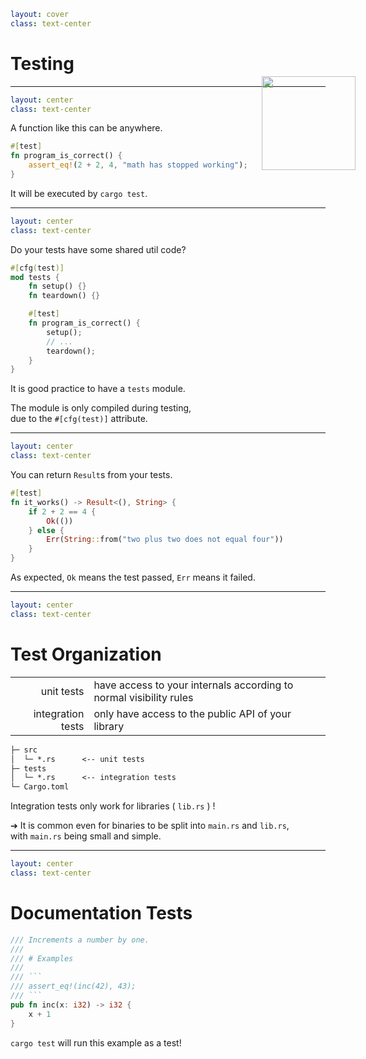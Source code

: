 ```yaml
layout: cover
class: text-center
```

# Testing

<Nr />

---

```yaml
layout: center
class: text-center
```

A function like this can be anywhere.

```rust
#[test]
fn program_is_correct() {
    assert_eq!(2 + 2, 4, "math has stopped working");
}
```

It will be executed by `cargo test`.

<Nr />

---

```yaml
layout: center
class: text-center
```

Do your tests have some shared util code?

```rust
#[cfg(test)]
mod tests {
    fn setup() {}
    fn teardown() {}

    #[test]
    fn program_is_correct() {
        setup();
        // ...
        teardown();
    }
}
```

It is good practice to have a `tests` module.

The module is only compiled during testing,\
due to the `#[cfg(test)]` attribute.

<Nr />

---

```yaml
layout: center
class: text-center
```

You can return `Result`s from your tests.

```rust
#[test]
fn it_works() -> Result<(), String> {
    if 2 + 2 == 4 {
        Ok(())
    } else {
        Err(String::from("two plus two does not equal four"))
    }
}
```

As expected, `Ok` means the test passed, `Err` means it failed.

<Nr />

---

```yaml
layout: center
class: text-center
```

# Test Organization

|                   |                                                                    |
| ----------------: | :----------------------------------------------------------------- |
|        unit tests | have access to your internals according to normal visibility rules |
| integration tests | only have access to the public API of your library                 |

```txt {lines: false}
├─ src
│  └─ *.rs      <-- unit tests
├─ tests
│  └─ *.rs      <-- integration tests
└─ Cargo.toml
```

Integration tests only work for libraries ( `lib.rs` ) !

➔ It is common even for binaries to be split into `main.rs` and `lib.rs`,\
with `main.rs` being small and simple.

<Nr />

---

```yaml
layout: center
class: text-center
```

# Documentation Tests


```rust
/// Increments a number by one.
///
/// # Examples
///
/// ```
/// assert_eq!(inc(42), 43);
/// ```
pub fn inc(x: i32) -> i32 {
    x + 1
}
```

<img
    src="/doc_example.png"
    style="position: absolute; top: 170px; left: 630px; height: 150px"
/>

`cargo test` will run this example as a test!

<Nr />
